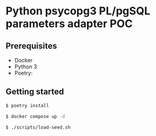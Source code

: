 # Python psycopg3 PL/pgSQL parameters adapter POC

## Prerequisites

- Docker
- Python 3
- Poetry:

## Getting started

```sh
$ poetry install
```

```sh
$ docker compose up -d
```

```sh
$ ./scripts/load-seed.sh
```
